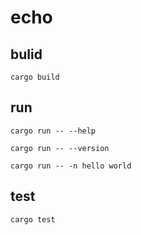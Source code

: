 # echo

## bulid

```shell
cargo build
```

## run

```shell
cargo run -- --help
```

```shell
cargo run -- --version
```

```shell
cargo run -- -n hello world
```

## test

```shell
cargo test
```

